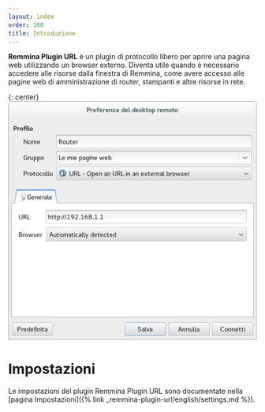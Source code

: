 ```yaml
---
layout: index
order: 100
title: Introduzione
---
```

**Remmina Plugin URL** è un plugin di protocollo libero per aprire una pagina
web utilizzando un browser externo.
Diventa utile quando è necessario accedere alle risorse dalla finestra di
Remmina, come avere accesso alle pagine web di amministrazione di router,
stampanti e altre risorse in rete.

{:.center}
![Impostazioni generali](/resources/remmina-plugin-url/archive/latest/italian/general.png)
          
# Impostazioni

Le impostazioni del plugin Remmina Plugin URL sono documentate nella
[pagina Impostazioni]({% link _remmina-plugin-url/english/settings.md %}).
